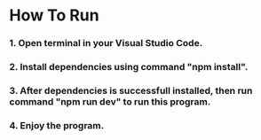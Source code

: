 # How To Run

### 1. Open terminal in your Visual Studio Code.
### 2. Install dependencies using command "npm install".
### 3. After dependencies is successfull installed, then run command "npm run dev" to run this program.
### 4. Enjoy the program.



